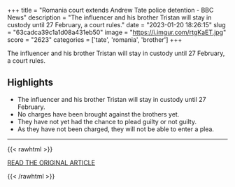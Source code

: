 +++
title = "Romania court extends Andrew Tate police detention - BBC News"
description = "The influencer and his brother Tristan will stay in custody until 27 February, a court rules."
date = "2023-01-20 18:26:15"
slug = "63cadca39c1a1d08a431eb50"
image = "https://i.imgur.com/rtgKaET.jpg"
score = "2623"
categories = ['tate', 'romania', 'brother']
+++

The influencer and his brother Tristan will stay in custody until 27 February, a court rules.

## Highlights

- The influencer and his brother Tristan will stay in custody until 27 February.
- No charges have been brought against the brothers yet.
- They have not yet had the chance to plead guilty or not guilty.
- As they have not been charged, they will not be able to enter a plea.

---

{{< rawhtml >}}
  <p class="article-category">
    <a target="_blank" href="https://www.bbc.co.uk/news/world-europe-64347211">READ THE ORIGINAL ARTICLE</a>
  </p>
{{< /rawhtml >}}
